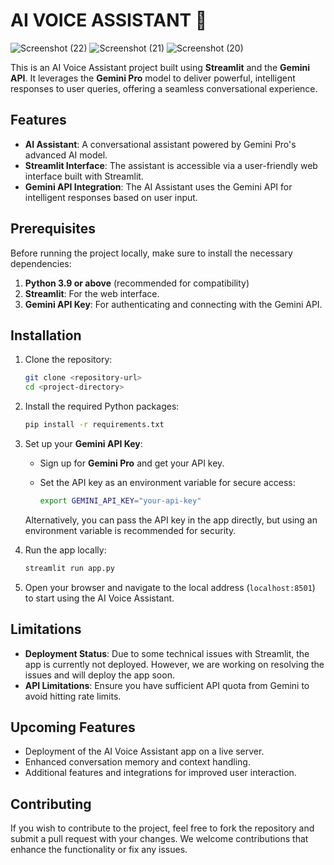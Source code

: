 
# AI VOICE ASSISTANT 🤖

![Screenshot (22)](https://github.com/user-attachments/assets/c96177d4-757d-4e59-be61-8e8b3aa3d05d)
![Screenshot (21)](https://github.com/user-attachments/assets/cced6184-3810-4ffd-aa76-b84f855d9595)
![Screenshot (20)](https://github.com/user-attachments/assets/e566c39f-7676-4cb8-858a-ff47d1323ef8)



This is an AI Voice Assistant project built using **Streamlit** and the **Gemini API**. It leverages the **Gemini Pro** model to deliver powerful, intelligent responses to user queries, offering a seamless conversational experience.

## Features

- **AI Assistant**: A conversational assistant powered by Gemini Pro's advanced AI model.
- **Streamlit Interface**: The assistant is accessible via a user-friendly web interface built with Streamlit.
- **Gemini API Integration**: The AI Assistant uses the Gemini API for intelligent responses based on user input.

## Prerequisites

Before running the project locally, make sure to install the necessary dependencies:

1. **Python 3.9 or above** (recommended for compatibility)
2. **Streamlit**: For the web interface.
3. **Gemini API Key**: For authenticating and connecting with the Gemini API.

## Installation

1. Clone the repository:

    ```bash
    git clone <repository-url>
    cd <project-directory>
    ```

2. Install the required Python packages:

    ```bash
    pip install -r requirements.txt
    ```

3. Set up your **Gemini API Key**:

   - Sign up for **Gemini Pro** and get your API key.
   - Set the API key as an environment variable for secure access:

     ```bash
     export GEMINI_API_KEY="your-api-key"
     ```

   Alternatively, you can pass the API key in the app directly, but using an environment variable is recommended for security.

4. Run the app locally:

    ```bash
    streamlit run app.py
    ```

5. Open your browser and navigate to the local address (`localhost:8501`) to start using the AI Voice Assistant.

## Limitations

- **Deployment Status**: Due to some technical issues with Streamlit, the app is currently not deployed. However, we are working on resolving the issues and will deploy the app soon.
- **API Limitations**: Ensure you have sufficient API quota from Gemini to avoid hitting rate limits.

## Upcoming Features

- Deployment of the AI Voice Assistant app on a live server.
- Enhanced conversation memory and context handling.
- Additional features and integrations for improved user interaction.

## Contributing

If you wish to contribute to the project, feel free to fork the repository and submit a pull request with your changes. We welcome contributions that enhance the functionality or fix any issues.
